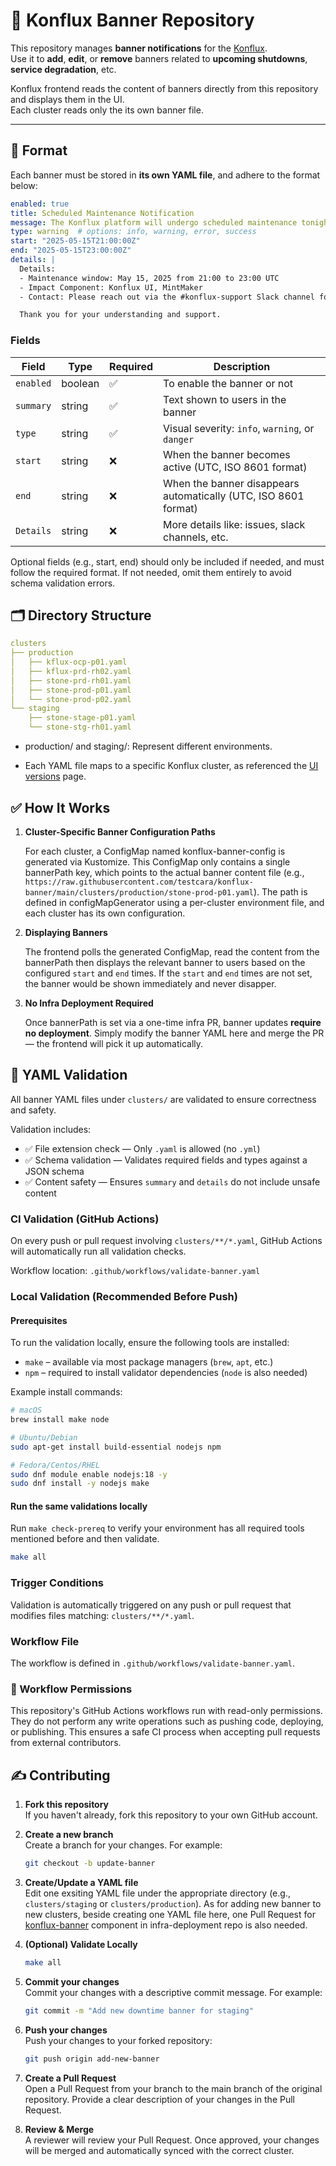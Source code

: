 # 🔔 Konflux Banner Repository

This repository manages **banner notifications** for the [Konflux](https://konflux.pages.redhat.com/docs/users/index.html).  
Use it to **add**, **edit**, or **remove** banners related to **upcoming shutdowns**, **service degradation**, etc.

Konflux frontend reads the content of banners directly from this repository and displays them in the UI.  
Each cluster reads only the its own banner file.

---

## 📝 Format

Each banner must be stored in **its own YAML file**, and adhere to the format below:

```yaml
enabled: true
title: Scheduled Maintenance Notification
message: The Konflux platform will undergo scheduled maintenance tonight. Temporary service interruptions may occur.
type: warning  # options: info, warning, error, success
start: "2025-05-15T21:00:00Z"
end: "2025-05-15T23:00:00Z"
details: |
  Details:
  - Maintenance window: May 15, 2025 from 21:00 to 23:00 UTC
  - Impact Component: Konflux UI, MintMaker
  - Contact: Please reach out via the #konflux-support Slack channel for assistance

  Thank you for your understanding and support.
```

### Fields

| Field         | Type   | Required | Description                                                                 |
|---------------|--------|----------|-----------------------------------------------------------------------------|
| `enabled`     | boolean| ✅       | To enable the banner or not                                               |
| `summary`     | string | ✅       | Text shown to users in the banner                                           |
| `type`        | string | ✅       | Visual severity: `info`, `warning`, or `danger`                             |
| `start`       | string |  ❌      | When the banner becomes active (UTC, ISO 8601 format)                       |
| `end`         | string |  ❌      | When the banner disappears automatically (UTC, ISO 8601 format)            |
| `Details`     | string | ❌       | More details like: issues, slack channels, etc.                     |

Optional fields (e.g., start, end) should only be included if needed, and must follow the required format. If not needed, omit them entirely to avoid schema validation errors.

## 🗂 Directory Structure

```yaml
clusters
├── production
│   ├── kflux-ocp-p01.yaml
│   ├── kflux-prd-rh02.yaml
│   ├── stone-prd-rh01.yaml
│   ├── stone-prod-p01.yaml
│   └── stone-prod-p02.yaml
└── staging
    ├── stone-stage-p01.yaml
    └── stone-stg-rh01.yaml
```

- production/ and staging/: Represent different environments.

- Each YAML file maps to a specific Konflux cluster, as referenced the [UI versions](https://konflux.pages.redhat.com/docs/users/getting-started/ui-versions.html) page.

## ✅ How It Works

1. **Cluster-Specific Banner Configuration Paths**

   For each cluster, a ConfigMap named konflux-banner-config is generated via Kustomize.
   This ConfigMap only contains a single bannerPath key, which points to the actual banner content file (e.g., `https://raw.githubusercontent.com/testcara/konflux-banner/main/clusters/production/stone-prod-p01.yaml`).
   The path is defined in configMapGenerator using a per-cluster environment file, and each cluster has its own configuration.

2. **Displaying Banners**

   The frontend polls the generated ConfigMap, read the content from the bannerPath then displays the relevant banner to users based on the configured `start` and `end` times.
   If the `start` and `end` times are not set, the banner would be shown immediately and never disapper.

3. **No Infra Deployment Required**

   Once bannerPath is set via a one-time infra PR, banner updates **require no deployment**.
   Simply modify the banner YAML here and merge the PR — the frontend will pick it up automatically.

## 🔎 YAML Validation

All banner YAML files under `clusters/` are validated to ensure correctness and safety.

Validation includes:

- ✅ File extension check — Only `.yaml` is allowed (no `.yml`)
- ✅ Schema validation — Validates required fields and types against a JSON schema
- ✅ Content safety — Ensures `summary` and `details` do not include unsafe content

### CI Validation (GitHub Actions)

On every push or pull request involving `clusters/**/*.yaml`, GitHub Actions will automatically run all validation checks.

Workflow location: `.github/workflows/validate-banner.yaml`

### Local Validation (Recommended Before Push)

#### Prerequisites

To run the validation locally, ensure the following tools are installed:

- `make` – available via most package managers (`brew`, `apt`, etc.)
- `npm` – required to install validator dependencies (`node` is also needed)

Example install commands:

```bash
# macOS
brew install make node

# Ubuntu/Debian
sudo apt-get install build-essential nodejs npm

# Fedora/Centos/RHEL
sudo dnf module enable nodejs:18 -y
sudo dnf install -y nodejs make
```

#### Run the same validations locally

Run ```make check-prereq``` to verify your environment has all required tools mentioned before and then validate.

```bash
make all
```

### Trigger Conditions

Validation is automatically triggered on any push or pull request that modifies files matching: ```clusters/**/*.yaml```.

### Workflow File

The workflow is defined in ```.github/workflows/validate-banner.yaml```.

### 🔐 Workflow Permissions

This repository's GitHub Actions workflows run with read-only permissions.
They do not perform any write operations such as pushing code, deploying, or publishing.
This ensures a safe CI process when accepting pull requests from external contributors.

## ✍️ Contributing

1. **Fork this repository**  
    If you haven't already, fork this repository to your own GitHub account.

2. **Create a new branch**  
    Create a branch for your changes. For example:

    ```bash
    git checkout -b update-banner
    ```

3. **Create/Update a YAML file**  
    Edit one exsiting YAML file under the appropriate directory (e.g., `clusters/staging` or `clusters/production`).
    As for adding new banner to new clusters, beside creating one YAML file here, one Pull Request for [konflux-banner](https://github.com/testcara/infra-deployments/tree/konflux-banner/components/konflux-banner) component in infra-deployment repo is also needed.

4. **(Optional) Validate Locally**  

    ```bash
    make all
    ```

5. **Commit your changes**  
    Commit your changes with a descriptive commit message. For example:

    ```bash
    git commit -m "Add new downtime banner for staging"
    ```

6. **Push your changes**  
    Push your changes to your forked repository:

    ```bash
    git push origin add-new-banner
    ```

7. **Create a Pull Request**  
    Open a Pull Request from your branch to the main branch of the original repository.
    Provide a clear description of your changes in the Pull Request.

8. **Review & Merge**  
    A reviewer will review your Pull Request. Once approved, your changes will be merged and automatically synced with the correct cluster.
